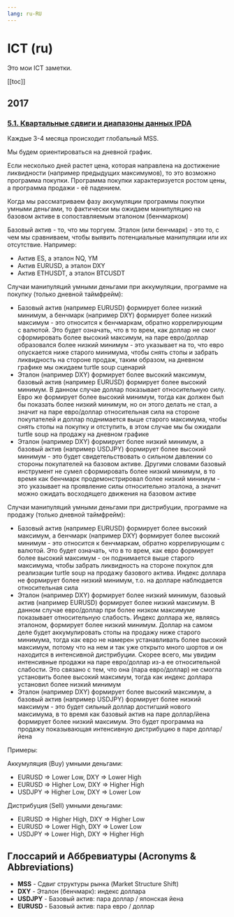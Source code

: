 ```yaml
---
lang: ru-RU
---
```


# ICT (ru)
Это мои ICT заметки.

[[toc]]

## 2017

### [5.1. Квартальные сдвиги и диапазоны данных IPDA](https://www.youtube.com/watch?v=_rvIafZJp2o)

Каждые 3-4 месяца происходит глобальный MSS.

Мы будем ориентироваться на дневной график.

Если несколько дней растет цена, которая направлена на достижение ликвидности (например предыдущих максимумов), то это
возможно программа покупки. Программа покупки характеризуется ростом цены, а программа продажи - её падением.

Когда мы рассматриваем фазу аккумуляции программы покупки умными деньгами, то фактически мы ожидаем манипуляцию на
базовом активе в сопоставляемым эталоном (бенчмарком)

Базовый актив - то, что мы торгуем. Эталон (или бенчмарк) - это то, с чем мы сравниваем, чтобы выявить потенциальные
манипуляции или их отсутствие. Например:
* Актив ES, а эталон NQ, YM
* Актив EURUSD, а эталон DXY
* Актив ETHUSDT, а эталон BTCUSDT

Случаи манипуляций умными деньгами при аккумуляции, программе на покупку (только дневной таймфрейм):
* Базовый актив (например EURUSD) формирует более низкий минимум, а бенчмарк (например DXY) формирует более низкий
  максимум - это относится к бенчмаркам, обратно коррелирующим с валютой. Это будет означать, что в то врем, как доллар
  не смог сформировать более высокий максимум, на паре евро/доллар образовался более низкий минимум - это указывает на
  то, что евро опускается ниже старого минимума, чтобы снять стопы и забрать ликвидность на стороне продаж, таким
  образом, на дневном графике мы ожидаем turtle soup сценарий
* Эталон (например DXY) формирует более высокий максимум, базовый актив (например EURUSD) формирует более высокий
  минимум. В данном случае доллар показывает относительную силу. Евро же формирует более высокий минимум, тогда как
  должен был бы показать более низкий минимум, но он этого делать не стал, а значит на паре евро/доллар относительная
  сила на стороне покупателей и доллар поднимается выше старого максимума, чтобы снять стопы на покупку и отступить, в
  этом случае мы бы ожидали turtle soup на продажу на дневном графике
* Эталон (например DXY) формирует более низкий минимум, а базовый актив (например USDJPY) формирует более высокий
  минимум - это будет свидетельствовать о сильном давлении со стороны покупателей на базовом активе. Другими словами
  базовый инструмент не сумел сформировать более низкий минимум, в то время как бенчмарк продемонстрировал более низкий
  минимум - это указывает на проявление силы относительно эталона, а значит можно ожидать восходящего движения на
  базовом активе

Случаи манипуляций умными деньгами при дистрибуции, программе на продажу (только дневной таймфрейм):
* Базовый актив (например EURUSD) формирует более высокий максимум, а бенчмарк (например DXY) формирует более высокий
  минимум - это относится к бенчмаркам, обратно коррелирующим с валютой. Это будет означать, что в то врем, как евро
  формирует более высокий максимум - он поднимается выше старого максимума, чтобы забрать ликвидность на стороне покупок
  для реализации turtle soup на продажу базового актива. Индекс доллара не формирует более низкий минимум, т.о. на
  долларе наблюдается относительная сила
* Эталон (например DXY) формирует более низкий минимум, базовый актив (например EURUSD) формирует более низкий
  максимум. В данном случае евро/доллар при более низком максимуме показывает относительную слабость. Индекс доллара же,
  являясь эталоном, формирует более низкий минимум. Доллар на самом деле будет аккумулировать стопы на продажу ниже
  старого минимума, тогда как евро не намерен устанавливать более высокий максимум, потому что на нем и так уже открыто
  много шортов и он находится в интенсивной дистрибуции. Скорее всего, мы увидим интенсивные продажи на паре евро/доллар
  из-а ее относительной слабости. Это связано с тем, что она (пара евро/доллар) не смогла установить более высокий
  максимум, тогда как индекс доллара установил более низкий минимум
* Эталон (например DXY) формирует более высокий максимум, а базовый актив (например USDJPY) формирует более низкий
  максимум - это будет сильный доллар достигший нового максимума, в то время как базовый актив на паре доллар/йена
  формирует более низкий максимум. Это будет программа на продажу показывающая интенсивную дистрибуцию в паре
  доллар/йена

Примеры:

Аккумуляция (Buy) умными деньгами:
* EURUSD => Lower Low, DXY => Lower High
* EURUSD => Higher Low, DXY => Higher High
* USDJPY => Higher Low, DXY => Lower Low

Дистрибуция (Sell) умными деньгами:
* EURUSD => Higher High, DXY => Higher Low
* EURUSD => Lower High, DXY => Lower Low
* USDJPY => Lower High, DXY => Higher High

## Глоссарий и Аббревиатуры (Acronyms & Abbreviations)
* **MSS** - Сдвиг структуры рынка (Market Structure Shift)
* **DXY** - Эталон (бенчмарк): индекс доллара
* **USDJPY** - Базовый актив: пара доллар / японская йена
* **EURUSD** - Базовый актив: пара евро / доллар
